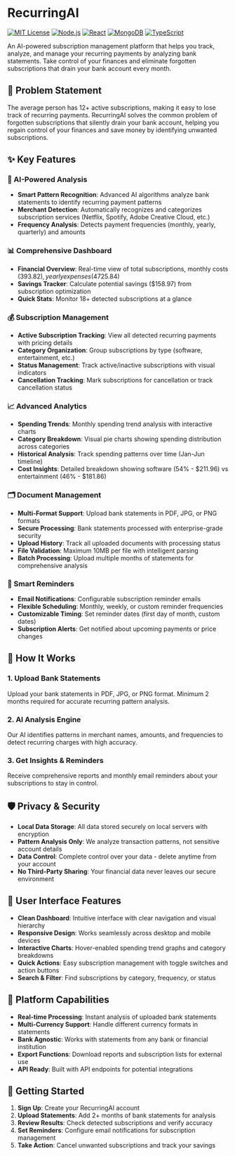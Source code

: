 # RecurringAI

[![MIT License](https://img.shields.io/badge/License-MIT-green.svg)](https://choosealicense.com/licenses/mit/)
[![Node.js](https://img.shields.io/badge/Node.js-18+-green.svg)](https://nodejs.org/)
[![React](https://img.shields.io/badge/React-18+-blue.svg)](https://reactjs.org/)
[![MongoDB](https://img.shields.io/badge/MongoDB-6.0+-green.svg)](https://mongodb.com/)
[![TypeScript](https://img.shields.io/badge/TypeScript-5.0+-blue.svg)](https://typescriptlang.org/)

An AI-powered subscription management platform that helps you track, analyze, and manage your recurring payments by analyzing bank statements. Take control of your finances and eliminate forgotten subscriptions that drain your bank account every month.

## 🎯 Problem Statement

The average person has 12+ active subscriptions, making it easy to lose track of recurring payments. RecurringAI solves the common problem of forgotten subscriptions that silently drain your bank account, helping you regain control of your finances and save money by identifying unwanted subscriptions.

## ✨ Key Features

### 🤖 AI-Powered Analysis
- **Smart Pattern Recognition**: Advanced AI algorithms analyze bank statements to identify recurring payment patterns
- **Merchant Detection**: Automatically recognizes and categorizes subscription services (Netflix, Spotify, Adobe Creative Cloud, etc.)
- **Frequency Analysis**: Detects payment frequencies (monthly, yearly, quarterly) and amounts

### 📊 Comprehensive Dashboard
- **Financial Overview**: Real-time view of total subscriptions, monthly costs ($393.82), yearly expenses ($4725.84)
- **Savings Tracker**: Calculate potential savings ($158.97) from subscription optimization
- **Quick Stats**: Monitor 18+ detected subscriptions at a glance

### 💰 Subscription Management
- **Active Subscription Tracking**: View all detected recurring payments with pricing details
- **Category Organization**: Group subscriptions by type (software, entertainment, etc.)
- **Status Management**: Track active/inactive subscriptions with visual indicators
- **Cancellation Tracking**: Mark subscriptions for cancellation or track cancellation status

### 📈 Advanced Analytics
- **Spending Trends**: Monthly spending trend analysis with interactive charts
- **Category Breakdown**: Visual pie charts showing spending distribution across categories
- **Historical Analysis**: Track spending patterns over time (Jan-Jun timeline)
- **Cost Insights**: Detailed breakdown showing software (54% - $211.96) vs entertainment (46% - $181.86)

### 🗂️ Document Management
- **Multi-Format Support**: Upload bank statements in PDF, JPG, or PNG formats
- **Secure Processing**: Bank statements processed with enterprise-grade security
- **Upload History**: Track all uploaded documents with processing status
- **File Validation**: Maximum 10MB per file with intelligent parsing
- **Batch Processing**: Upload multiple months of statements for comprehensive analysis

### 🔔 Smart Reminders
- **Email Notifications**: Configurable subscription reminder emails
- **Flexible Scheduling**: Monthly, weekly, or custom reminder frequencies
- **Customizable Timing**: Set reminder dates (first day of month, custom dates)
- **Subscription Alerts**: Get notified about upcoming payments or price changes

## 🔧 How It Works

### 1. Upload Bank Statements
Upload your bank statements in PDF, JPG, or PNG format. Minimum 2 months required for accurate recurring pattern analysis.

### 2. AI Analysis Engine
Our AI identifies patterns in merchant names, amounts, and frequencies to detect recurring charges with high accuracy.

### 3. Get Insights & Reminders
Receive comprehensive reports and monthly email reminders about your subscriptions to stay in control.

## 🛡️ Privacy & Security

- **Local Data Storage**: All data stored securely on local servers with encryption
- **Pattern Analysis Only**: We analyze transaction patterns, not sensitive account details
- **Data Control**: Complete control over your data - delete anytime from your account
- **No Third-Party Sharing**: Your financial data never leaves our secure environment

## 🎨 User Interface Features

- **Clean Dashboard**: Intuitive interface with clear navigation and visual hierarchy
- **Responsive Design**: Works seamlessly across desktop and mobile devices
- **Interactive Charts**: Hover-enabled spending trend graphs and category breakdowns
- **Quick Actions**: Easy subscription management with toggle switches and action buttons
- **Search & Filter**: Find subscriptions by category, frequency, or status

## 📱 Platform Capabilities

- **Real-time Processing**: Instant analysis of uploaded bank statements
- **Multi-Currency Support**: Handle different currency formats in statements
- **Bank Agnostic**: Works with statements from any bank or financial institution
- **Export Functions**: Download reports and subscription lists for external use
- **API Ready**: Built with API endpoints for potential integrations

## 🚀 Getting Started

1. **Sign Up**: Create your RecurringAI account
2. **Upload Statements**: Add 2+ months of bank statements for analysis
3. **Review Results**: Check detected subscriptions and verify accuracy
4. **Set Reminders**: Configure email notifications for subscription management
5. **Take Action**: Cancel unwanted subscriptions and track your savings

</div>
